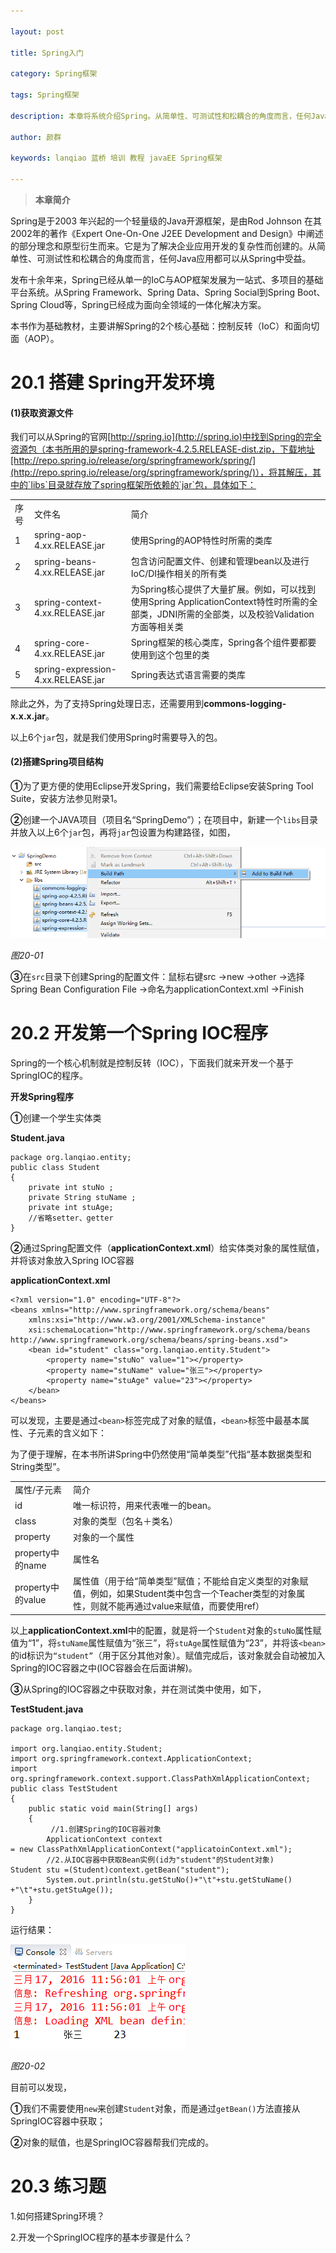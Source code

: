 ```yaml
---

layout: post

title: Spring入门

category: Spring框架

tags: Spring框架

description: 本章将系统介绍Spring。从简单性、可测试性和松耦合的角度而言，任何Java应用都可以从Spring中受益。

author: 颜群

keywords: lanqiao 蓝桥 培训 教程 javaEE Spring框架

---
```


>**本章简介**

Spring是于2003 年兴起的一个轻量级的Java开源框架，是由Rod Johnson 在其2002年的著作《Expert One-On-One J2EE Development and Design》中阐述的部分理念和原型衍生而来。它是为了解决企业应用开发的复杂性而创建的。从简单性、可测试性和松耦合的角度而言，任何Java应用都可以从Spring中受益。

发布十余年来，Spring已经从单一的IoC与AOP框架发展为一站式、多项目的基础平台系统。从Spring Framework、Spring Data、Spring Social到Spring Boot、Spring Cloud等，Spring已经成为面向全领域的一体化解决方案。

本书作为基础教材，主要讲解Spring的2个核心基础：控制反转（IoC）和面向切面（AOP）。

# 20.1 搭建 Spring开发环境 #

#### (1)获取资源文件 ####

我们可以从Spring的官网[http://spring.io](http://spring.io)中找到Spring的完全资源包（本书所用的是spring-framework-4.2.5.RELEASE-dist.zip，下载地址[http://repo.spring.io/release/org/springframework/spring/](http://repo.spring.io/release/org/springframework/spring/)），将其解压，其中的`libs`目录就存放了spring框架所依赖的`jar`包，具体如下：

<table>
   <tr>
      <td>序号</td>
      <td>文件名</td>
      <td>简介</td>
   </tr>
   <tr>
      <td>1</td>
      <td>spring-aop-4.xx.RELEASE.jar</td>
      <td>使用Spring的AOP特性时所需的类库</td>
   </tr>
   <tr>
      <td>2</td>
      <td>spring-beans-4.xx.RELEASE.jar</td>
      <td>包含访问配置文件、创建和管理bean以及进行IoC/DI操作相关的所有类</td>
   </tr>
   <tr>
      <td>3</td>
      <td>spring-context-4.xx.RELEASE.jar</td>
      <td>为Spring核心提供了大量扩展。例如，可以找到使用Spring ApplicationContext特性时所需的全部类，JDNI所需的全部类，以及校验Validation方面等相关类</td>
   </tr>
   <tr>
      <td>4</td>
      <td>spring-core-4.xx.RELEASE.jar</td>
      <td>Spring框架的核心类库，Spring各个组件要都要使用到这个包里的类</td>
   </tr>
   <tr>
      <td>5</td>
      <td>spring-expression-4.xx.RELEASE.jar</td>
      <td>Spring表达式语言需要的类库</td>
   </tr>
</table>

除此之外，为了支持Spring处理日志，还需要用到**commons-logging-x.x.x.jar**。

以上6个`jar`包，就是我们使用Spring时需要导入的包。

#### (2)搭建Spring项目结构 ####

**①**为了更方便的使用Eclipse开发Spring，我们需要给Eclipse安装Spring Tool Suite，安装方法参见附录1。

**②**创建一个JAVA项目（项目名“SpringDemo”）；在项目中，新建一个`libs`目录并放入以上6个`jar`包，再将`jar`包设置为构建路径，如图，

![](/public/img/spring-zq/20.1.png)

*图20-01*

**③**在`src`目录下创建Spring的配置文件：鼠标右键src →new →other →选择Spring Bean Configuration File →命名为applicationContext.xml →Finish 

# 20.2 开发第一个Spring IOC程序 #

Spring的一个核心机制就是控制反转（IOC），下面我们就来开发一个基于SpringIOC的程序。

**开发Spring程序**

**①**创建一个学生实体类

**Student.java**

```
package org.lanqiao.entity;
public class Student
{
	private int stuNo ; 
	private String stuName ; 
	private int stuAge;
	//省略setter、getter
}
```

**②**通过Spring配置文件（**applicationContext.xml**）给实体类对象的属性赋值，并将该对象放入Spring IOC容器

**applicationContext.xml**

```
<?xml version="1.0" encoding="UTF-8"?>
<beans xmlns="http://www.springframework.org/schema/beans"
	xmlns:xsi="http://www.w3.org/2001/XMLSchema-instance"
	xsi:schemaLocation="http://www.springframework.org/schema/beans 
http://www.springframework.org/schema/beans/spring-beans.xsd">
	<bean id="student" class="org.lanqiao.entity.Student">
		<property name="stuNo" value="1"></property>
		<property name="stuName" value="张三"></property>
		<property name="stuAge" value="23"></property>
	</bean>
</beans>
```

可以发现，主要是通过`<bean>`标签完成了对象的赋值，`<bean>`标签中最基本属性、子元素的含义如下：

为了便于理解，在本书所讲Spring中仍然使用“简单类型”代指“基本数据类型和String类型”。

<table>
   <tr>
      <td>属性/子元素</td>
      <td>简介</td>
   </tr>
   <tr>
      <td>id</td>
      <td>唯一标识符，用来代表唯一的bean。</td>
   </tr>
   <tr>
      <td>class</td>
      <td>对象的类型（包名＋类名）</td>
   </tr>
   <tr>
      <td>property</td>
      <td>对象的一个属性</td>
   </tr>
   <tr>
      <td>property中的name</td>
      <td>属性名</td>
   </tr>
   <tr>
      <td>property中的value</td>
      <td>属性值（用于给“简单类型”赋值；不能给自定义类型的对象赋值，例如，如果Student类中包含一个Teacher类型的对象属性，则就不能再通过value来赋值，而要使用ref）</td>
   </tr>
</table>

以上**applicationContext.xml**中的配置，就是将一个`Student`对象的`stuNo`属性赋值为“1”，将`stuName`属性赋值为“张三”，将`stuAge`属性赋值为“23”，并将该`<bean>`的id标识为`“student”`（用于区分其他对象）。赋值完成后，该对象就会自动被加入Spring的IOC容器之中(IOC容器会在后面讲解)。

**③**从Spring的IOC容器之中获取对象，并在测试类中使用，如下，

**TestStudent.java**

```
package org.lanqiao.test;

import org.lanqiao.entity.Student;
import org.springframework.context.ApplicationContext;
import org.springframework.context.support.ClassPathXmlApplicationContext;
public class TestStudent
{
	public static void main(String[] args)
	{
         //1.创建Spring的IOC容器对象
		ApplicationContext context 
= new ClassPathXmlApplicationContext("applicatoinContext.xml");
		//2.从IOC容器中获取Bean实例(id为"student"的Student对象)
Student stu =(Student)context.getBean("student");
		System.out.println(stu.getStuNo()+"\t"+stu.getStuName()
+"\t"+stu.getStuAge());
	}
}
```

运行结果：

![](/public/img/spring-zq/20.2.png)

*图20-02*

目前可以发现，

**①**我们不需要使用`new`来创建`Student`对象，而是通过`getBean()`方法直接从SpringIOC容器中获取；

**②**对象的赋值，也是SpringIOC容器帮我们完成的。


# 20.3 练习题 #

1.如何搭建Spring环境？

2.开发一个SpringIOC程序的基本步骤是什么？